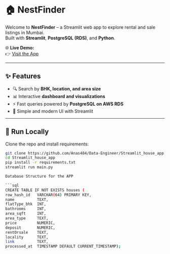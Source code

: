 # 🏠 NestFinder

Welcome to **NestFinder** – a Streamlit web app to explore rental and sale listings in Mumbai.  
Built with **Streamlit**, **PostgreSQL (RDS)**, and **Python**.  

🌐 **Live Demo:**  
👉 [Visit the App](https://anas-house.streamlit.app/)  

---

## ✨ Features
- 🔍 Search by **BHK, location, and area size**
- 📊 Interactive **dashboard and visualizations**
- ⚡ Fast queries powered by **PostgreSQL on AWS RDS**
- 🎨 Simple and modern UI with Streamlit

---

## 🚀 Run Locally
Clone the repo and install requirements:

```bash
git clone https://github.com/Anas484/Data-Engineer/Streamlit_house_app.git
cd Streamlit_house_app
pip install -r requirements.txt
streamlit run main.py

Database Structure for the APP

```sql
CREATE TABLE IF NOT EXISTS houses (
row_hash_id   VARCHAR(64) PRIMARY KEY,
name          TEXT,
flatType_bhk  INT,
bathrooms     INT,
area_sqft     INT,
area_type     TEXT,
price         NUMERIC,
deposit       NUMERIC,
rentOrsale    TEXT,
locality      TEXT,
link          TEXT,
processed_at  TIMESTAMP DEFAULT CURRENT_TIMESTAMP);
